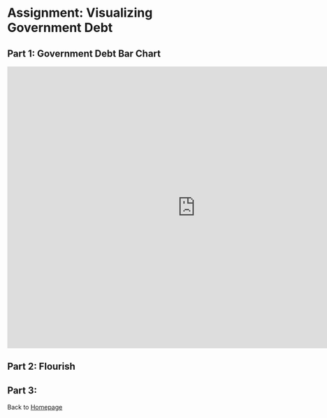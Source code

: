 # Assignment: Visualizing Government Debt

## Part 1: Government Debt Bar Chart
<iframe src="https://data.oecd.org/chart/65J6" width="860" height="645" style="border: 0" mozallowfullscreen="true" webkitallowfullscreen="true" allowfullscreen="true"><a href="https://data.oecd.org/chart/65J6" target="_blank">OECD Chart: General government debt, Total, % of GDP, Annual, 2017</a></iframe>

## Part 2: Flourish


## Part 3:


Back to [Homepage](https://jeromelek.github.io/tellingstorieswithdataportfolio/)
